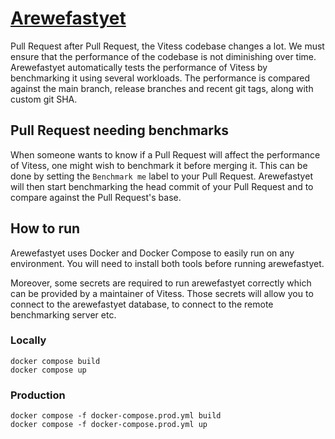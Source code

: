# [Arewefastyet](https://benchmark.vitess.io)

Pull Request after Pull Request, the Vitess codebase changes a lot.
We must ensure that the performance of the codebase is not diminishing over time.
Arewefastyet automatically tests the performance of Vitess by benchmarking it using several workloads.
The performance is compared against the main branch, release branches and recent git tags, along with custom git SHA.

## Pull Request needing benchmarks

When someone wants to know if a Pull Request will affect the performance of Vitess, one might wish to benchmark it before merging it. This can be done by setting the `Benchmark me` label to your Pull Request.
Arewefastyet will then start benchmarking the head commit of your Pull Request and to compare against the Pull Request's base.

## How to run

Arewefastyet uses Docker and Docker Compose to easily run on any environment. You will need to install both tools before running arewefastyet.

Moreover, some secrets are required to run arewefastyet correctly which can be provided by a maintainer of Vitess.
Those secrets will allow you to connect to the arewefastyet database, to connect to the remote benchmarking server etc.

### Locally

```
docker compose build
docker compose up
```

### Production

```
docker compose -f docker-compose.prod.yml build
docker compose -f docker-compose.prod.yml up
```